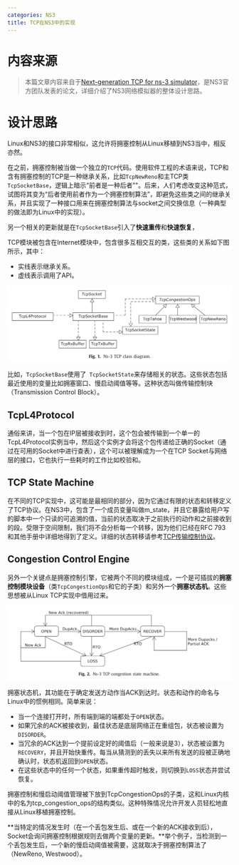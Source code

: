 ```yaml
---
categories: NS3
title: TCP在NS3中的实现
---
```


# 内容来源

> 本篇文章内容来自于[Next-generation TCP for ns-3 simulator](<https://www.sciencedirect.com/science/article/pii/S1569190X15300939>)，是NS3官方团队发表的论文，详细介绍了NS3网络模拟器的整体设计思路。

# 设计思路

Linux和NS3的接口非常相似，这允许将拥塞控制从Linux移植到NS3当中，相反亦然。

在之前，拥塞控制被当做一个独立的`TCP`代码。使用软件工程的术语来说，TCP和含有拥塞控制的TCP是一种继承关系，比如`TcpNewReno`和主TCP类`TcpSocketBase`，逻辑上暗示“前者是一种后者”"。后来，人们考虑改变这种范式，试图将其变为“后者使用前者作为一个拥塞控制算法”，即避免这些类之间的继承关系，并且实现了一种接口用来在拥塞控制算法与socket之间交换信息（一种典型的做法即为Linux中的实现）。

另一个相关的更新就是在`TcpSocketBase`引入了**快速重传**和**快速恢复**，

TCP模块被包含在Internet模块中，包含很多互相交互的类，这些类的关系如下图所示，其中：

- 实线表示继承关系。
- 虚线表示调用了API。

![](../../img/classes.png)

比如，`TcpSocketBase`使用了` TcpSocketState`来存储相关的状态。这些状态包括最近使用的变量比如拥塞窗口、慢启动阈值等等。这种状态叫做传输控制块（Transmission Control Block）。

## TcpL4Protocol

通俗来讲，当一个包在IP层被接收到时，这个包会被传输到一个单一的TcpL4Protocol实例当中，然后这个实例才会将这个包传递给正确的Socket（通过在可用的Socket中进行查表），这个可以被理解成为一个在TCP Socket与网络层的接口，它也执行一些耗时的工作比如校验和。

## TCP State Machine

在不同的TCP实现中，这可能是最相同的部分，因为它通过有限的状态和转移定义了TCP协议。在NS3中，包含了一个成员变量叫做m_state，并且它暴露给用户写的脚本中一个只读的可追溯的值，当前的状态取决于之前执行的动作和之前接收到的段。受限于空间限制，我们将不会分析每一个转移，因为他们已经在RFC 793和其他手册中详细地得到了定义。详细的状态转移请参考[TCP传输控制协议](https://tristone13th.github.io/archivers/TCP%E4%BC%A0%E8%BE%93%E6%8E%A7%E5%88%B6%E5%8D%8F%E8%AE%AE)。

## Congestion Control Engine

另外一个关键点是拥塞控制引擎，它被两个不同的模块组成，一个是可插拔的**拥塞控制模块设备**（类`TcpCongestionOps`和它的子类）和另外一个**拥塞状态机**。这些思想被从Linux TCP实现中借用过来。

![](../../img/congestion_state_machine.png)

拥塞状态机，其功能在于确定发送方动作当ACK到达时。状态和动作的命名与Linux中的惯例相同。简单来说：

- 当一个连接打开时，所有端到端的端都处于`OPEN`状态。
- 如果冗余的ACK被接收到，最佳状态是底层网络正在重组包，状态被设置为`DISORDER`。
- 当冗余的ACK达到一个提前设定好的阈值后（一般来说是3），状态被设置为`RECOVERY`，并且开始快重传。每当从猜测到的丢失以来所有发送的段被正确地确认时，状态机返回到`OPEN`状态。
- 在这些状态中的任何一个状态，如果重传超时触发，则切换到`LOSS`状态并尝试恢复。

拥塞控制和慢启动阈值管理被下放到TcpCongestionOps的子类，这和Linux内核中的名为tcp_congestion_ops的结构类似。这种特殊情况允许开发人员轻松地直接从Linux移植拥塞控制。

**当特定的情况发生时（在一个丢包发生后、或在一个新的ACK接收到后），Socket会询问拥塞控制根据规则去做两个变量的更新。**举个例子，当检测到一个丢包发生后，一个新的慢启动阈值被需要，这就取决于拥塞控制算法了（NewReno, Westwood）。


